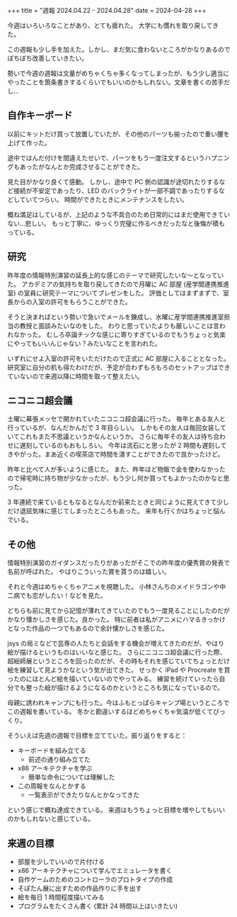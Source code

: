 +++
title = "週報 2024.04.22 - 2024.04.28"
date = 2024-04-28
+++

今週はいろいろなことがあり、とても疲れた。
大学にも慣れを取り戻してきた。

この週報も少し手を加えた。しかし、まだ気に食わないところがかなりあるのでぼちぼち改善していきたい。

勢いで今週の週報は文量がめちゃくちゃ多くなってしまったが、もう少し適当にやったことを箇条書きするくらいでもいいのかもしれない。文章を書くの苦手だし…

## 自作キーボード

以前にキットだけ買って放置していたが、その他のパーツも揃ったので重い腰を上げて作った。

途中ではんだ付けを間違えたせいで、パーツをもう一度注文するというハプニングもあったがなんとか完成させることができた。

見た目がかなり良くて感動。
しかし、途中で PC 側の認識が途切れたりするなど接続が不安定であったり、LED のバックライトが一部不調であったりするなどしていてつらい。
時間ができたときにメンテナンスをしたい。

概ね満足はしているが、上記のような不具合のため日常的にはまだ使用できていない…悲しい。
もっと丁寧に、ゆっくり完璧に作るべきだったなと後悔が積もっている。

## 研究

昨年度の情報特別演習の延長上的な感じのテーマで研究したいな～となっていた。
アカデミアの気持ちを取り戻してきたので月曜に AC 部屋 (産学間連携推進室) の室員に研究テーマについてプレゼンをした。
評価としてはまずまずで、室長からの入室の許可をもらうことができた。

そうと決まればという勢いで急いでメールを錬成し、水曜に産学間連携推進室担当の教授と面談みたいなのをした。
わりと思っていたよりも厳しいことは言われなかった。
むしろ卒論チックな感じに寄りすぎているのでもうちょっと気楽にやってもいいんじゃない？みたいなことを言われた。

いずれにせよ入室の許可をいただけたので正式に AC 部屋に入ることとなった。
研究室に自分の机も得たわけだが、予定が合わずもろもろのセットアップはできていないので来週以降に時間を取って整えたい。

## ニコニコ超会議

土曜に幕張メッセで開かれていたニコニコ超会議に行った。
毎年とある友人と行っているが、なんだかんだで 3 年目らしい。
しかもその友人は毎回女装していてこれもまた不思議というかなんというか。
さらに毎年その友人は待ち合わせに遅刻しているのもおもしろい。
今年は流石にと思ったが 2 時間も遅刻してきやがった。まあ近くの喫茶店で時間を潰すことができたので良かったけど。

昨年と比べて人が多いように感じた。
また、昨年ほど物販で金を使わなかったので帰宅時に持ち物が少なかったが、もう少し何か買ってもよかったのかなと思った。

3 年連続で来ているともなるとなんだか前来たときと同じように見えてきて少しだけ退屈気味に感じてしまったところもあった。
来年も行くかはちょっと悩んでいる。

## その他

情報特別演習のガイダンスだったりがあったがそこでの昨年度の優秀賞の発表で名前が呼ばれた。
やはりこういった賞を貰うのは嬉しい。

それと今週はめちゃくちゃアニメを視聴した。
小林さんちのメイドラゴンや中二病でも恋がしたい！などを見た。

どちらも前に見てから記憶が薄れてきていたのでもう一度見ることにしたのだがかなり懐かしさを感じた。良かった。
特に前者は私がアニメにハマるきっかけとなった作品の一つでもあるので余計懐かしさを感じた。

jsys の局ミなどで芸専の人たちと会話をする機会が増えてきたのだが、やはり絵が描けるというものはいいなと感じた。
さらにニコニコ超会議に行った際、超絵師展というところを回ったのだが、その時もそれを感じていてちょっとだけ絵を練習して見ようかなという気が出てきた。
せっかく iPad や Procreate を買ったのにほとんど絵を描いていないのでやってみる。
練習を続けていったら自分でも整った絵が描けるようになるのかというところも気になっているので。

母親に誘われキャンプにも行った。今はふもとっぱらキャンプ場というところでこの週報を書いている。
冬かと勘違いするほどめちゃくちゃ気温が低くてびっくり。

そういえば先週の週報で目標を立てていた。振り返りをすると：

- キーボードを組み立てる
  - 前述の通り組み立てた
- x86 アーキテクチャを学ぶ
  - 簡単な命令については理解した
- この周報をなんとかする
  - 一覧表示ができたりなんとかなってきた

という感じで概ね達成できている。
来週はもうちょっと目標を増やしてもいいのかもしれないと感じている。

## 来週の目標

- 部屋を少しでいいので片付ける
- x86 アーキテクチャについて学んでエミュレータを書く
- 自作ゲームのためのコントローラのプロトタイプの作成
- そぽたん展に出すための作品作りに手を出す
- 絵を毎日 1 時間程度描いてみる
- プログラムをたくさん書く (累計 24 時間以上はいきたい)
